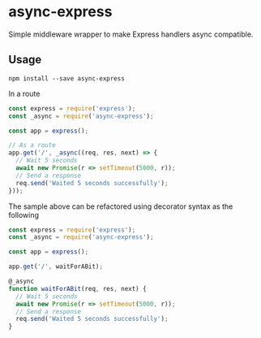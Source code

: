 # async-express

Simple middleware wrapper to make Express handlers async compatible.

## Usage

`npm install --save async-express`

In a route

```js
const express = require('express');
const _async = require('async-express');

const app = express();

// As a route
app.get('/', _async((req, res, next) => {
  // Wait 5 seconds
  await new Promise(r => setTimeout(5000, r));
  // Send a response
  req.send('Waited 5 seconds successfully');
}));
```

The sample above can be refactored using decorator syntax as the following

```js
const express = require('express');
const _async = require('async-express');

const app = express();

app.get('/', waitForABit);

@_async
function waitForABit(req, res, next) {
  // Wait 5 seconds
  await new Promise(r => setTimeout(5000, r));
  // Send a response
  req.send('Waited 5 seconds successfully');
}
```
